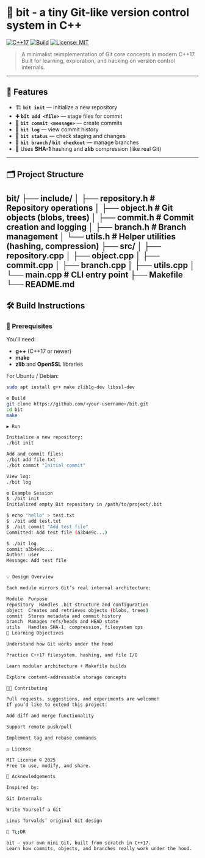 # 🧠 bit - a tiny Git-like version control system in C++

[![C++17](https://img.shields.io/badge/C%2B%2B-17-blue.svg)](https://isocpp.org/)
[![Build](https://img.shields.io/badge/build-passing-brightgreen.svg)]()
[![License: MIT](https://img.shields.io/badge/license-MIT-lightgrey.svg)](LICENSE)

> A minimalist reimplementation of Git core concepts in modern C++17.  
> Built for learning, exploration, and hacking on version control internals.

---

## 🚀 Features

- 🏗️ **`bit init`** — initialize a new repository  
- ➕ **`bit add <file>`** — stage files for commit  
- 🧾 **`bit commit <message>`** — create commits  
- 📜 **`bit log`** — view commit history  
- 📂 **`bit status`** — check staging and changes  
- 🌿 **`bit branch` / `bit checkout`** — manage branches  
- 🔐 Uses **SHA-1** hashing and **zlib** compression (like real Git)

---

## 🗂️ Project Structure

bit/
├── include/
│ ├── repository.h # Repository operations
│ ├── object.h # Git objects (blobs, trees)
│ ├── commit.h # Commit creation and logging
│ ├── branch.h # Branch management
│ └── utils.h # Helper utilities (hashing, compression)
├── src/
│ ├── repository.cpp
│ ├── object.cpp
│ ├── commit.cpp
│ ├── branch.cpp
│ ├── utils.cpp
│ └── main.cpp # CLI entry point
├── Makefile
└── README.md
---

## 🛠️ Build Instructions

### 🔧 Prerequisites
You’ll need:
- **g++** (C++17 or newer)
- **make**
- **zlib** and **OpenSSL** libraries

For Ubuntu / Debian:
```bash
sudo apt install g++ make zlib1g-dev libssl-dev

⚙️ Build
git clone https://github.com/<your-username>/bit.git
cd bit
make

▶️ Run

Initialize a new repository:
./bit init

Add and commit files:
./bit add file.txt
./bit commit "Initial commit"

View log:
./bit log

⚙️ Example Session
$ ./bit init
Initialized empty Bit repository in /path/to/project/.bit

$ echo "hello" > test.txt
$ ./bit add test.txt
$ ./bit commit "Add test file"
Committed: Add test file (a3b4e9c...)

$ ./bit log
commit a3b4e9c...
Author: user
Message: Add test file


💡 Design Overview

Each module mirrors Git’s real internal architecture:

Module	Purpose
repository	Handles .bit structure and configuration
object	Creates and retrieves objects (blobs, trees)
commit	Stores metadata and commit history
branch	Manages refs/heads and HEAD state
utils	Handles SHA-1, compression, filesystem ops
📘 Learning Objectives

Understand how Git works under the hood

Practice C++17 filesystem, hashing, and file I/O

Learn modular architecture + Makefile builds

Explore content-addressable storage concepts

🧑‍💻 Contributing

Pull requests, suggestions, and experiments are welcome!
If you’d like to extend this project:

Add diff and merge functionality

Support remote push/pull

Implement tag and rebase commands

⚖️ License

MIT License © 2025
Free to use, modify, and share.

🌟 Acknowledgements

Inspired by:

Git Internals

Write Yourself a Git

Linus Torvalds’ original Git design

🧊 TL;DR

bit — your own mini Git, built from scratch in C++17.
Learn how commits, objects, and branches really work under the hood.
